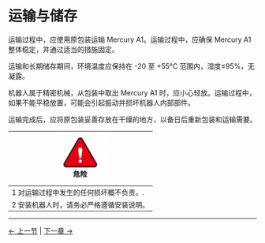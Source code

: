 # 运输与储存

<!-- ![CheckTheBox_4](../resources/3-UserNotes/image/CheckTheBox_4.png) -->

运输过程中，应使用原包装运输 Mercury A1。运输过程中，应确保 Mercury A1 整体稳定，并通过适当的措施固定。

运输和长期储存期间，环境温度应保持在 -20 至 +55°C 范围内，湿度≤95%，无凝露。

机器人属于精密机械，从包装中取出 Mercury A1 时，应小心轻放。运输过程中，如果不能平稳放置，可能会引起振动并损坏机器人内部部件。

运输完成后，应将原包装妥善存放在干燥的地方，以备日后重新包装和运输需要。

|<div align=center><img src="../resources/3-UserNotes/image/danger.png" alt="img-1" width="100" height=“auto” />|
| :--- |
| 1 对运输过程中发生的任何损坏概不负责。. |
| 2 安装机器人时，请务必严格遵循安装说明。 |

----
[← 上一节](3.1-SafetyInstruction.md#) | [下一章 →](3.3-MaintenanceandCare.md)